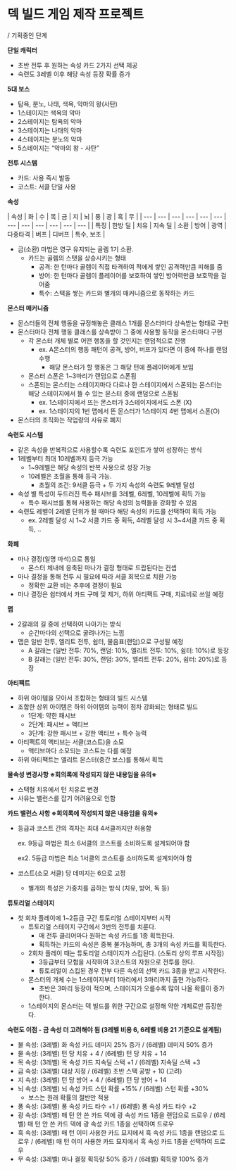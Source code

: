 # 덱 빌드 게임 제작 프로젝트 #

/ 기획중인 단계

**단일 캐릭터**

- 초반 전투 후 원하는 속성 카드 2가지 선택 제공
- 숙련도 3레벨 이후 해당 속성 등장 확률 증가

**5대 보스**

- 탐욕, 분노, 나태, 색욕, 악마의 왕(사탄)
- 1스테이지는 색욕의 악마
- 2스테이지는 탐욕의 악마
- 3스테이지는 나태의 악마
- 4스테이지는 분노의 악마
- 5스테이지는 “악마의 왕 - 사탄”

**전투 시스템**

- 카드: 사용 즉시 발동
- 코스트: 서클 단일 사용

**속성**

| 속성 | 화 | 수 | 목 | 금 | 지 | 뇌 | 풍 | 광 | 흑 | 무 |
| --- | --- | --- | --- | --- | --- | --- | --- | --- | --- | --- | --- |
| 특징 | 한방 딜 | 치유 | 지속 딜 | 소환 | 방어 | 광역 | 다중타격 | 버프 | 디버프 | 특수, 보조 |

- 금(소환) 마법은 영구 유지되는 골렘 1기 소환.
    - 카드는 골렘의 스탯을 상승시키는 형태
        - 공격: 한 턴마다 골렘이 직접 타격하여 적에게 쌓인 공격력만큼 피해를 줌
        - 방어: 한 턴마다 골렘이 플레이어를 보호하여 쌓인 방어력만큼 보호막을 걸어줌
        - 특수: 스택을 쌓는 카드와 별개의 매커니즘으로 동작하는 카드

**몬스터 매커니즘**

- 몬스터들의 전체 행동을 규정해놓은 클래스 1개를 몬스터마다 상속받는 형태로 구현
- 몬스터마다 전체 행동 클래스를 상속받아 그 중에 사용할 동작을 몬스터마다 구현
    - 각 몬스터 개체 별로 어떤 행동을 할 것인지는 랜덤적으로 진행
        - ex. A몬스터의 행동 패턴이 공격, 방어, 버프가 있다면 이 중에 하나를 랜덤 수행
            - 해당 몬스터가 할 행동은 그 해당 턴에 플레이어에게 보임
    - 몬스터 스폰은 1~3마리가 랜덤으로 스폰됨
    - 스폰되는 몬스터는 스테이지마다 다르나 한 스테이지에서 스폰되는 몬스터는 해당 스테이지에서 뜰 수 있는 몬스터 중에 랜덤으로 스폰됨
        - ex. 1스테이지에서 뜨는 몬스터가 3스테이지에서도 스폰 (X)
        - ex. 1스테이지의 1번 맵에서 뜬 몬스터가 1스테이지 4번 맵에서 스폰(O)
- 몬스터의 조직화는 작업량의 사유로 폐지

**숙련도 시스템**

- 같은 속성을 반복적으로 사용할수록 숙련도 포인트가 쌓여 성장하는 방식
- 1레벨부터 최대 10레벨까지 등극 가능
    - 1~9레벨은 해당 속성의 반복 사용으로 성장 가능
    - 10레벨은 초월을 통해 등극 가능.
        - 초월의 조건: 9서클 등극 + 두 가지 속성의 숙련도 9레벨 달성
- 속성 별 특성이 두드러진 특수 패시브를 3레벨, 6레벨, 10레벨에 획득 가능
    - 특수 패시브를 통해 사용하는 해당 속성의 능력들을 강화할 수 있음
- 숙련도 레벨이 2레벨 단위가 될 때마다 해당 속성의 카드를 선택하여 획득 가능
    - ex. 2레벨 달성 시 1~2 서클 카드 중 획득, 4레벨 달성 시 3~4서클 카드 중 획득, ..

**화폐**

- 마나 결정(일명 마석)으로 통일
    - 몬스터 체내에 응축된 마나가 결정 형태로 드랍된다는 컨셉
- 마나 결정을 통해 전투 시 필요에 따라 서클 회복으로 치환 가능
    - 정확한 교환 비는 추후에 결정이 필요
- 마나 결정은 쉼터에서 카드 구매 및 제거, 하위 아티팩트 구매, 치료비로 쓰일 예정

**맵**

- 2갈래의 길 중에 선택하여 나아가는 방식
    - 순간마다의 선택으로 굴려나가는 느낌
- 맵은 일반 전투, 엘리트 전투, 쉼터, 물음표(랜덤)으로 구성될 예정
    - A 갈래는 (일반 전투: 70%, 랜덤: 10%, 엘리트 전투: 10%, 쉼터: 10%)로 등장
    - B 갈래는 (일반 전투: 30%, 랜덤: 30%, 엘리트 전투: 20%, 쉼터: 20%)로 등장

**아티팩트**

- 하위 아이템을 모아서 조합하는 형태의 빌드 시스템
- 조합한 상위 아이템은 하위 아이템의 능력이 점차 강화되는 형태로 빌드
    - 1단계: 약한 패시브
    - 2단계: 패시브 + 액티브
    - 3단계: 강한 패시브 + 강한 액티브 + 특수 능력
- 아티팩트의 액티브는 서클(코스트)을 소모
    - 액티브마다 소모되는 코스트는 다를 예정
- 하위 아티팩트는 엘리트 몬스터(중간 보스)를 통해서 획득

**물속성 변경사항 ※회의록에 작성되지 않은 내용임을 유의※**

- 스택형 치유에서 턴 치유로 변경
- 사유는 밸런스를 잡기 어려움으로 인함

**카드 밸런스 사항 ※회의록에 작성되지 않은 내용임을 유의※**

- 등급과 코스트 간의 격차는 최대 4서클까지만 허용함
    
    ex. 9등급 마법은 최소 6서클의 코스트를 소비하도록 설계되어야 함
    
    ex2. 5등급 마법은 최소 1서클의 코스트를 소비하도록 설계되어야 함
    
- 코스트(소모 서클) 당 데미지는 6으로 고정
    - 별개의 특성은 가중치를 곱하는 방식 (치유, 방어, 독 등)

**튜토리얼 스테이지**

- 첫 회차 플레이에 1~2등급 구간 튜토리얼 스테이지부터 시작
    - 튜토리얼 스테이지 구간에서 3번의 전투를 치룬다.
        - 매 전투 클리어마다 원하는 속성 카드를 1종 획득한다.
        - 획득하는 카드의 속성은 중복 불가능하며, 총 3개의 속성 카드를 획득한다.
    - 2회차 플레이 때는 튜토리얼 스테이지가 스킵된다. (스토리 상의 루프 시작점)
        - 3등급부터 모험을 시작하여 3코스트의 자원으로 전투를 한다.
        - 튜토리얼이 스킵된 경우 전부 다른 속성의 선택 카드 3종을 받고 시작한다.
    - 몬스터의 개체 수는 1스테이지부터 1마리에서 3마리까지 출현 가능하다.
        - 초반은 3마리 등장이 적으며, 스테이지가 오를수록 많이 나올 확률이 증가한다.
    - 1스테이지의 몬스터는 덱 빌드를 위한 구간으로 설정해 약한 개체로만 등장한다.

**숙련도 이점 - 금 속성 더 고려해야 됨 (3레벨 비용 6, 6레벨 비용 21 기준으로 설계됨)**

- 불 속성: (3레벨) 화 속성 카드 데미지 25% 증가 / (6레벨) 데미지 50% 증가
- 물 속성: (3레벨) 턴 당 치유 + 4 / (6레벨) 턴 당 치유 + 14
- 목 속성: (3레벨) 목 속성 카드 지속딜 스택 +1 / (6레벨) 지속딜 스택 +3
- 금 속성: (3레벨) 대상 지정 / (6레벨) 초반 스택 공방 + 10 (고려)
- 지 속성: (3레벨) 턴 당 방어 + 4 / (6레벨) 턴 당 방어 + 14
- 뇌 속성: (3레벨) 뇌 속성 카드 스턴 확률 +15% / (6레벨) 스턴 확률 +30%
    - 보스는 원래 확률의 절반만 적용
- 풍 속성: (3레벨) 풍 속성 카드 타수 +1 / (6레벨) 풍 속성 카드 타수 +2
- 광 속성: (3레벨) 매 턴 안 쓴 카드 덱에 광 속성 카드 1종을 랜덤으로 드로우 / 
              (6레벨) 매 턴 안 쓴 카드 덱에 광 속성 카드 1종을 선택하여 드로우
- 흑 속성: (3레벨) 매 턴 이미 사용한 카드 묘지에서 흑 속성 카드 1종을 랜덤으로 드로우 / 
              (6레벨) 매 턴 이미 사용한 카드 묘지에서 흑 속성 카드 1종을 선택하여 드로우
- 무 속성: (3레벨) 마나 결정 획득량 50% 증가  / (6레벨) 획득량 100% 증가
